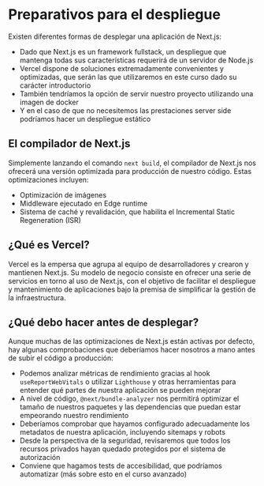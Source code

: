 # Preparativos para el despliegue

Existen diferentes formas de desplegar una aplicación de Next.js:

- Dado que Next.js es un framework fullstack, un despliegue que mantenga todas sus características requerirá de un servidor de Node.js
- Vercel dispone de soluciones extremadamente convenientes y optimizadas, que serán las que utilizaremos en este curso dado su carácter introductorio
- También tendríamos la opción de servir nuestro proyecto utilizando una imagen de docker
- Y en el caso de que no necesitemos las prestaciones server side podríamos hacer un despliegue estático

## El compilador de Next.js

Simplemente lanzando el comando `next build`, el compilador de Next.js nos ofrecerá una versión optimizada para producción de nuestro código. Estas optimizaciones incluyen:

- Optimización de imágenes
- Middleware ejecutado en Edge runtime
- Sistema de caché y revalidación, que habilita el Incremental Static Regeneration (ISR)

## ¿Qué es Vercel?

Vercel es la empersa que agrupa al equipo de desarrolladores y crearon y mantienen Next.js. Su modelo de negocio consiste en ofrecer una serie de servicios en torno al uso de Next.js, con el objetivo de facilitar el despliegue y mantenimiento de aplicaciones bajo la premisa de simplificar la gestión de la infraestructura.

## ¿Qué debo hacer antes de desplegar?

Aunque muchas de las optimizaciones de Next.js están activas por defecto, hay algunas comprobaciones que deberíamos hacer nosotros a mano antes de subir el código a producción:

- Podemos analizar métricas de rendimiento gracias al hook `useReportWebVitals` o utilizar `Lighthouse` y otras herramientas para entender qué partes de nuestra aplicación se pueden mejorar
- A nivel de código, `@next/bundle-analyzer` nos permitirá optimizar el tamaño de nuestros paquetes y las dependencias que puedan estar empeorando nuestro rendimiento
- Deberíamos comprobar que hayamos configurado adecuadamente los metadatos de nuestra aplicación, incluyendo sitemaps y robots
- Desde la perspectiva de la seguridad, revisaremos que todos los recursos privados hayan quedado protegidos por el sistema de autorización
- Conviene que hagamos tests de accesibilidad, que podríamos automatizar (más sobre esto en el curso avanzado)
